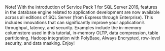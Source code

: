 Note! With the introduction of Service Pack 1 for SQL Server 2016, features in the database engine related to application development are now available across all editions of SQL Server (from Express through Enterprise). This includes innovations that can significantly improve your application’s throughput, latency, and security. Examples include the in-memory columnstore used in this tutorial, in-memory OLTP, data compression, table partitioning, Hadoop integration with PolyBase, Always Encrypted, row-level security, and data masking. Enjoy!